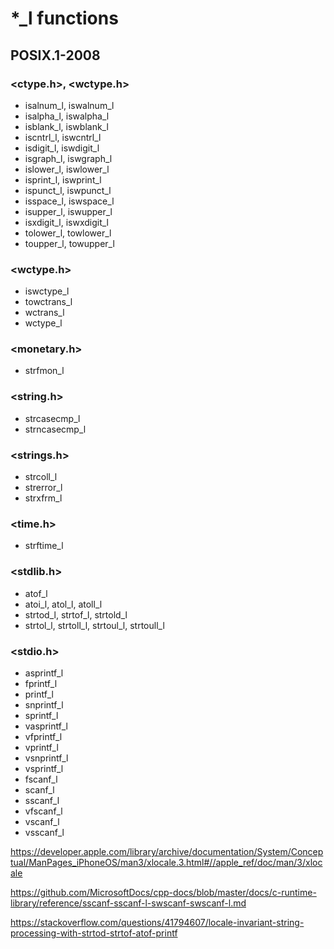 # *_l functions
## POSIX.1-2008

### \<ctype.h\>, \<wctype.h\>

* isalnum_l, iswalnum_l
* isalpha_l, iswalpha_l
* isblank_l, iswblank_l
* iscntrl_l, iswcntrl_l
* isdigit_l, iswdigit_l
* isgraph_l, iswgraph_l
* islower_l, iswlower_l
* isprint_l, iswprint_l
* ispunct_l, iswpunct_l
* isspace_l, iswspace_l
* isupper_l, iswupper_l
* isxdigit_l, iswxdigit_l
* tolower_l, towlower_l
* toupper_l, towupper_l

### \<wctype.h\>

* iswctype_l
* towctrans_l
* wctrans_l
* wctype_l

### \<monetary.h\>

* strfmon_l

### \<string.h\>

* strcasecmp_l
* strncasecmp_l

### \<strings.h\>

* strcoll_l
* strerror_l
* strxfrm_l

### \<time.h\>

* strftime_l

### \<stdlib.h\>

* atof_l
* atoi_l, atol_l, atoll_l 
* strtod_l, strtof_l, strtold_l
* strtol_l, strtoll_l, strtoul_l, strtoull_l


### \<stdio.h\>

* asprintf_l
* fprintf_l
* printf_l
* snprintf_l
* sprintf_l
* vasprintf_l
* vfprintf_l
* vprintf_l
* vsnprintf_l
* vsprintf_l
* fscanf_l
* scanf_l
* sscanf_l
* vfscanf_l
* vscanf_l
* vsscanf_l


https://developer.apple.com/library/archive/documentation/System/Conceptual/ManPages_iPhoneOS/man3/xlocale.3.html#//apple_ref/doc/man/3/xlocale

https://github.com/MicrosoftDocs/cpp-docs/blob/master/docs/c-runtime-library/reference/sscanf-sscanf-l-swscanf-swscanf-l.md

https://stackoverflow.com/questions/41794607/locale-invariant-string-processing-with-strtod-strtof-atof-printf
